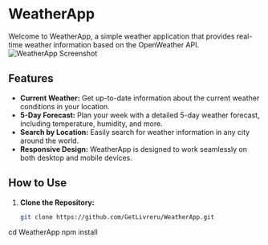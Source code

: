  # WeatherApp

Welcome to WeatherApp, a simple weather application that provides real-time weather information based on the OpenWeather API.
![WeatherApp Screenshot](downloads/weatherapp.png)
## Features

- **Current Weather:** Get up-to-date information about the current weather conditions in your location.
- **5-Day Forecast:** Plan your week with a detailed 5-day weather forecast, including temperature, humidity, and more.
- **Search by Location:** Easily search for weather information in any city around the world.
- **Responsive Design:** WeatherApp is designed to work seamlessly on both desktop and mobile devices.

## How to Use

1. **Clone the Repository:**
   ```bash
   git clone https://github.com/GetLivreru/WeatherApp.git
cd WeatherApp
npm install
